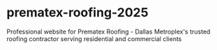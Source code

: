 # prematex-roofing-2025
Professional website for Prematex Roofing - Dallas Metroplex's trusted roofing contractor serving residential and commercial clients
